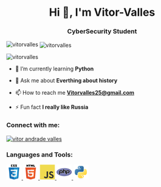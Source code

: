 <h1 align="center">Hi 👋, I'm Vitor-Valles</h1>
<h3 align="center">CyberSecurity Student</h3>

<p><img align="left" src="https://github-readme-stats.vercel.app/api/top-langs?username=vitorvalles&show_icons=true&locale=en&layout=compact" alt="vitorvalles" /></p>

<p>&nbsp;<img align="center" src="https://github-readme-stats.vercel.app/api?username=vitorvalles&show_icons=true&locale=en" alt="vitorvalles" /></p>

<p align="left"> <img src="https://komarev.com/ghpvc/?username=vitorvalles&label=Profile%20views&color=0e75b6&style=flat" alt="vitorvalles" /> </p>

- 🌱 I’m currently learning **Python**

- 💬 Ask me about **Everthing about history**

- 📫 How to reach me **Vitorvalles25@gmail.com**

- ⚡ Fun fact **I really like Russia**

<h3 align="left">Connect with me:</h3>
<p align="left">
<a href="https://linkedin.com/in/vitor andrade valles" target="blank"><img align="center" src="https://raw.githubusercontent.com/rahuldkjain/github-profile-readme-generator/master/src/images/icons/Social/linked-in-alt.svg" alt="vitor andrade valles" height="30" width="40" /></a>
</p>

<h3 align="left">Languages and Tools:</h3>
<p align="left"> <a href="https://www.w3schools.com/css/" target="_blank" rel="noreferrer"> <img src="https://raw.githubusercontent.com/devicons/devicon/master/icons/css3/css3-original-wordmark.svg" alt="css3" width="40" height="40"/> </a> <a href="https://www.w3.org/html/" target="_blank" rel="noreferrer"> <img src="https://raw.githubusercontent.com/devicons/devicon/master/icons/html5/html5-original-wordmark.svg" alt="html5" width="40" height="40"/> </a> <a href="https://developer.mozilla.org/en-US/docs/Web/JavaScript" target="_blank" rel="noreferrer"> <img src="https://raw.githubusercontent.com/devicons/devicon/master/icons/javascript/javascript-original.svg" alt="javascript" width="40" height="40"/> </a> <a href="https://www.php.net" target="_blank" rel="noreferrer"> <img src="https://raw.githubusercontent.com/devicons/devicon/master/icons/php/php-original.svg" alt="php" width="40" height="40"/> </a> <a href="https://www.python.org" target="_blank" rel="noreferrer"> <img src="https://raw.githubusercontent.com/devicons/devicon/master/icons/python/python-original.svg" alt="python" width="40" height="40"/> </a> </p>

